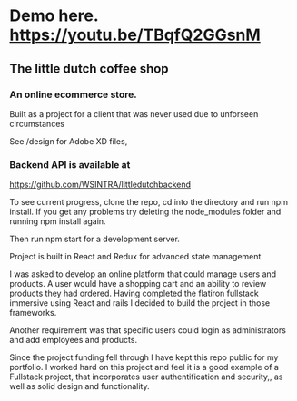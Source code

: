 # Demo here.   https://youtu.be/TBqfQ2GGsnM
## The little dutch coffee shop
### An online ecommerce store.
Built as a project for a client that was never used due to unforseen circumstances

See /design for Adobe XD files,

### Backend API is available at 
https://github.com/WSINTRA/littledutchbackend

To see current progress, clone the repo,
cd into the directory and run npm install.
If you get any problems try deleting the node_modules folder and running npm install again.

Then run npm start for a development server.

Project is built in React and Redux for advanced state management.

I was asked to develop an online platform that could manage users and products. 
A user would have a shopping cart and an ability to review products they had ordered.
Having completed the flatiron fullstack immersive using React and rails I decided to build the project in those frameworks.

Another requirement was that specific users could login as administrators and add employees and products.

Since the project funding fell through I have kept this repo public for my portfolio. I worked hard on this project and feel it is a good example of a Fullstack project, that incorporates user authentification and security,, as well as solid design and functionality.
